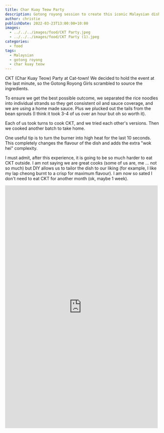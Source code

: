 ```yaml
---
title: Char Kuay Teow Party
description: Gotong royong session to create this iconic Malaysian dish
author: christie
publishDate: 2022-03-23T13:00:00+10:00
images:
  - ../../../images/food/CKT Party.jpeg
  - ../../../images/food/CKT Party (1).jpeg
categories:
  - food
tags:
  - Malaysian
  - gotong royong
  - char kuay teow
---
```


CKT (Char Kuay Teow) Party at Cat-town! We decided to hold the event at the last minute, so the Gotong Royong Girls scrambled to source the ingredients.

To ensure we get the best possible outcome, we separated the rice noodles into individual strands so they get consistent oil and sauce coverage, and we are using a home made sauce. Plus we plucked out the tails from the bean sprouts (I think it took 3-4 of us over an hour but oh so worth it).

Each of us took turns to cook CKT, and we tried each other's versions. Then we cooked another batch to take home.

One useful tip is to turn the burner into high heat for the last 10 seconds. This completely changes the flavour of the dish and adds the extra "wok hei" complexity.

I must admit, after this experience, it is going to be so much harder to eat CKT outside. I am not saying we are great cooks (some of us are, me ... not so much) but DIY allows us to tailor the dish to our liking (for example, I like my lap cheong burnt to a crisp for maximum flavour).
I am now so sated I don't need to eat CKT for another month (ok, maybe 1 week).

<iframe src="https://www.facebook.com/plugins/post.php?href=https%3A%2F%2Fwww.facebook.com%2Fchris1.tham%2Fposts%2Fpfbid02uGa84rTEBQeTt79c7rgvLawPCu8njiHJHrQrWCzQPpmGWtuSGxkL9tV2uJSAtkQml&show_text=true&width=500" width="500" height="793" style="border:none;overflow:hidden" scrolling="no" frameborder="0" allowfullscreen="true" allow="autoplay; clipboard-write; encrypted-media; picture-in-picture; web-share"></iframe>
